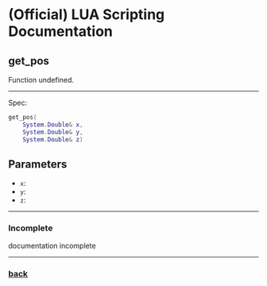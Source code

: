 
# (Official) LUA Scripting Documentation

## get_pos

Function undefined.

___

Spec:

```lua
get_pos(
	System.Double& x,
	System.Double& y,
	System.Double& z)
```

## Parameters

- `x`: 
- `y`: 
- `z`: 

___

### Incomplete

documentation incomplete

___

### [back](../getters)
